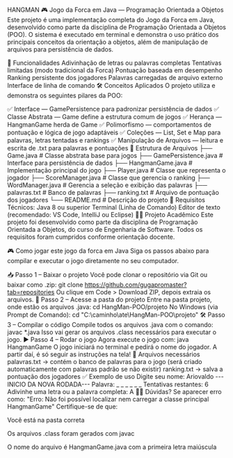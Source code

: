 HANGMAN
🎮 Jogo da Forca em Java — Programação Orientada a Objetos
Este projeto é uma implementação completa do Jogo da Forca em Java, desenvolvido como parte da disciplina de Programação Orientada a Objetos (POO). O sistema é executado em terminal e demonstra o uso prático dos principais conceitos da orientação a objetos, além de manipulação de arquivos para persistência de dados.

🚀 Funcionalidades
Adivinhação de letras ou palavras completas
Tentativas limitadas (modo tradicional da Forca)
Pontuação baseada em desempenho
Ranking persistente dos jogadores
Palavras carregadas de arquivo externo
Interface de linha de comando
🛠️ Conceitos Aplicados
O projeto utiliza e demonstra os seguintes pilares da POO:

✅ Interface — GamePersistence para padronizar persistência de dados
✅ Classe Abstrata — Game define a estrutura comum de jogos
✅ Herança — HangmanGame herda de Game
✅ Polimorfismo — comportamentos de pontuação e lógica de jogo adaptáveis
✅ Coleções — List, Set e Map para palavras, letras tentadas e rankings
✅ Manipulação de Arquivos — leitura e escrita de .txt para palavras e pontuações
📁 Estrutura de Arquivos
├── Game.java # Classe abstrata base para jogos
├── GamePersistence.java # Interface para persistência de dados
├── HangmanGame.java # Implementação principal do jogo
├── Player.java # Classe que representa o jogador
├── ScoreManager.java # Classe que gerencia o ranking
├── WordManager.java # Gerencia a seleção e exibição das palavras
├── palavras.txt # Banco de palavras
├── ranking.txt # Arquivo de pontuação dos jogadores
└── README.md # Descrição do projeto
📌 Requisitos Técnicos:
Java 8 ou superior
Terminal (Linha de Comando)
Editor de texto (recomendado: VS Code, IntelliJ ou Eclipse)
👨‍🏫 Projeto Acadêmico
Este projeto foi desenvolvido como parte da disciplina de Programação Orientada a Objetos, do curso de Engenharia de Software. Todos os requisitos foram cumpridos conforme orientação docente.

🎮 Como jogar este jogo da forca em Java
Siga os passos abaixo para compilar e executar o jogo diretamente no seu computador.

📥 Passo 1 – Baixar o projeto
Você pode clonar o repositório via Git ou baixar como .zip:
git clone https://github.com/gugapromaster?tab=repositories
Ou clique em Code > Download ZIP, depois extraia os arquivos.
📁 Passo 2 – Acesse a pasta do projeto
Entre na pasta projeto, onde estão os arquivos .java:
cd HangMan-POO/projeto
No Windows (via Prompt de Comando):
cd "C:\caminho\ate\HangMan-POO\projeto"
🛠️ Passo 3 – Compilar o código
Compile todos os arquivos .java com o comando:
javac *.java
Isso vai gerar os arquivos .class necessários para executar o jogo.
▶️ Passo 4 – Rodar o jogo
Agora execute o jogo com:
java HangmanGame
O jogo iniciará no terminal e pedirá o nome do jogador. A partir daí, é só seguir as instruções na tela!
💾 Arquivos necessários
palavras.txt → contém o banco de palavras para o jogo (será criado automaticamente com palavras padrão se não existir)
ranking.txt → salva a pontuação dos jogadores
✅ Exemplo de uso
Digite seu nome: Ariovaldo
---INICIO DA NOVA RODADA---
Palavra: _ _ _ _ _ _
Tentativas restantes: 6
Adivinhe uma letra ou a palavra completa: A
🙋‍♂️ Dúvidas?
Se aparecer erro como: "Erro: Não foi possível localizar nem carregar a classe principal HangmanGame" Certifique-se de que:

Você está na pasta correta

Os arquivos .class foram gerados com javac

O nome do arquivo é HangmanGame.java com a primeira letra maiúscula